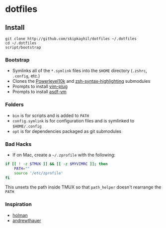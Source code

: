 # dotfiles

## Install

```
git clone http://github.com/skipkayhil/dotfiles ~/.dotfiles
cd ~/.dotfiles
script/bootstrap
```

### Bootstrap

- Symlinks all of the `*.symlink` files into the `$HOME` directory (`.zshrc`, `.config`, etc.)
- Clones the [Powerlevel10k](https://github.com/romkatv/powerlevel10k) and [zsh-syntax-highlighting](https://github.com/zsh-users/zsh-syntax-highlighting) submodules
- Prompts to install [vim-plug](https://github.com/junegunn/vim-plug)
- Prompts to install [asdf-vm](https://github.com/asdf-vm/asdf)

### Folders

- `bin` is for scripts and is added to `PATH`
- `config.symlink` is for configuration files and is symlinked to `$HOME/.config`
- `opt` is for dependencies packaged as git submodules

### Bad Hacks

- If on Mac, create a `~/.zprofile` with the following:

```sh
if [[ ! -z $TMUX ]] && [[ -z $MYVIMRC ]]; then
    PATH=""
    source '/etc/zprofile'
fi
```

This unsets the path inside TMUX so that `path_helper` doesn't rearrange the `PATH`

### Inspiration

- [holman](https://github.com/holman/dotfiles)
- [andrewthauer](https://github.com/andrewthauer/dotfiles)
